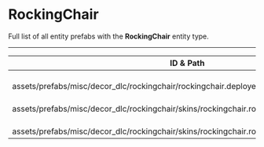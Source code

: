 # RockingChair
Full list of all <Badge type="warning" text="3"/> entity prefabs with the **RockingChair** entity type.

---
| ID & Path |
| --- |
| <a href="#1808651928"><Badge id="1808651928" type="tip" text="#"/></a> <Badge type="tip" text="1808651928"/> <br> assets/prefabs/misc/decor_dlc/rockingchair/rockingchair.deployed.prefab |
| <a href="#720514301"><Badge id="720514301" type="tip" text="#"/></a> <Badge type="tip" text="720514301"/> <br> assets/prefabs/misc/decor_dlc/rockingchair/skins/rockingchair.rockingchair2.deployed.prefab |
| <a href="#804668581"><Badge id="804668581" type="tip" text="#"/></a> <Badge type="tip" text="804668581"/> <br> assets/prefabs/misc/decor_dlc/rockingchair/skins/rockingchair.rockingchair3.deployed.prefab |
